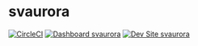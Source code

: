 # svaurora

[![CircleCI](https://circleci.com/gh/leormsbee/svaurora.svg?style=shield)](https://circleci.com/gh/leormsbee/svaurora)
[![Dashboard svaurora](https://img.shields.io/badge/dashboard-svaurora-yellow.svg)](https://dashboard.pantheon.io/sites/9138a01e-1f12-4d08-8eb6-467a5c614974#dev/code)
[![Dev Site svaurora](https://img.shields.io/badge/site-svaurora-blue.svg)](http://dev-svaurora.pantheonsite.io/)